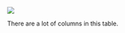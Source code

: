 ![](https://db-feed.s3.amazonaws.com/legacy/Screen_Shot_2017-03-22_at_4_37_34_PM-1490215150384.png)

There are a lot of columns in this table.
